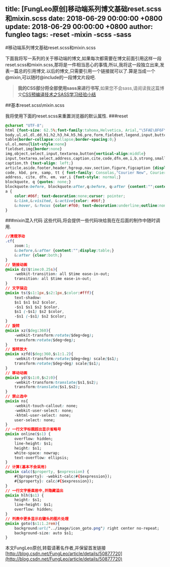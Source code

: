 title: [FungLeo原创]移动端系列博文基础reset.scss和mixin.scss
date: 2018-06-29 00:00:00 +0800
update: 2018-06-29 00:00:00 +0800
author: fungleo
tags:
    -reset
    -mixin
    -scss
    -sass
---

#移动端系列博文基础reset.scss和mixin.scss

下面我将写一系列的关于移动端的博文,如果每次都需要在博文前面引用这样一段reset.scss和mixin.scss,那将是一件相当恶心的事情,所以,我将这一段独立出来,发表一篇总的引用博文.以后的博文,只需要引用一个链接就可以了.算是当成一个@mixin,可以随时@include的一段博文片段吧.

>**我的CSS部分将全部使用sass来进行书写**,如果您不会sass,请阅读我这篇博文[CSS预编译技术之SASS学习经验小结](http://blog.csdn.net/fungleo/article/details/50851192)

##基本reset.scss\mixin.scss

我将使用下面的reset.scss来重置浏览器的默认属性.
###reset
```css
@charset "UTF-8";
html {font-size: 62.5%;font-family:tahoma,Helvetica, Arial,"\5FAE\8F6F\96C5\9ED1";}
body,ul,ol,dl,dd,h1,h2,h3,h4,h5,h6,pre,form,fieldset,legend,input,button,textarea,p,blockquote,table,th,td,menu{margin:0;padding:0;box-sizing:content-box;}
table{border-collapse:collapse;border-spacing:0;}
ul,ol,menu{list-style:none}
fieldset,img{border:none}
img,object,select,input,textarea,button{vertical-align:middle}
input,textarea,select,address,caption,cite,code,dfn,em,i,b,strong,small,th,var,abbr{font-size:100%;font-style:normal}
caption,th {text-align: left;}
article,aside,footer,header,hgroup,nav,section,figure,figcaption {display: block;}
code, kbd, pre, samp, tt { font-family: Consolas,"Courier New", Courier, monospace;}
address, cite, dfn, em, var,i {font-style: normal;}
blockquote, q {quotes: none;}
blockquote:before, blockquote:after,q:before, q:after {content:"";content: none;}
a { 
    color:#06f; text-decoration:none;cursor: pointer;
    &:link,&:visited, &:active{color: #06f;}
    &:hover, &:focus {color:#f60; text-decoration:underline;outline:none;}
}

```
###mixin混入代码
这些代码,将会提供一些代码块给我在在后面的制作中随时调用.
```css
//清理浮动
.cf{
	zoom:1;
	&:before,&:after {content:"";display:table;}
	&:after {clear:both;}
}
// 链接动画
@mixin dz($time:0.25s){
    -webkit-transition: all $time ease-in-out;
    transition: all $time ease-in-out;
}
// 文字描边
@mixin ts($s1:1px,$s2:1px,$color:#fff){
	text-shadow:
	$s1 $s1 $s2 $color,
	-$s1 $s1 $s2 $color,
	$s1 (-$s1) $s2 $color,
	-$s1 (-$s1) $s2 $color;
}
// 旋转
@mixin xz($deg:360){
    -webkit-transform:rotate($deg+deg);
	transform:rotate($deg+deg);
}
// 旋转放大
@mixin xzfd($deg:360,$s1:1.2){
	-webkit-transform:rotate($deg+deg) scale($s1);
	transform:rotate($deg+deg) scale($s1);
}
// 移动动画
@mixin yd($s1:0,$s2:0){
	-webkit-transform:translate($s1,$s2);
	transform:translate($s1,$s2);
} 
// 禁止选中
@mixin ns{
	-webkit-touch-callout: none;
	-webkit-user-select: none;
	-khtml-user-select: none;
	user-select: none;
}
// 一行文字标题超出显示省略号
@mixin online($s1) {
	overflow: hidden;
	line-height: $s1;
	height: $s1;
	white-space: nowrap;
	text-overflow: ellipsis;
}
// 计算(基本不会采用)
@mixin calc($property, $expression) { 
	#{$property}: -webkit-calc(#{$expression}); 
	#{$property}: calc(#{$expression}); 
}
// 一行文字垂直居中,并隐藏溢出
@mixin hlh($s1) {
	height: $s1;
	line-height: $s1;
	overflow: hidden;
}
// 列表中更多显示右键头的图片处理
@mixin goto($s1:1.2rem){
	background:url("../image/icon_goto.png") right center no-repeat;
	background-size: auto $s1;
}
```

本文FungLeo原创,转载请著名作者,并保留首发链接[http://blog.csdn.net/FungLeo/article/details/50877720](http://blog.csdn.net/FungLeo/article/details/50877720)


